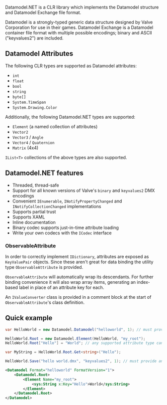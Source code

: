 Datamodel.NET is a CLR library which implements the Datamodel structure and Datamodel Exchange file format.

Datamodel is a strongly-typed generic data structure designed by Valve Corporation for use in their games. Datamodel Exchange is a Datamodel container file format with multiple possible encodings; binary and ASCII ("keyvalues2") are included.

## Datamodel Attributes

The following CLR types are supported as Datamodel attributes:

* `int`
* `float`
* `bool`
* `string`
* `byte[]`
* `System.TimeSpan`
* `System.Drawing.Color`

Additionally, the following Datamodel.NET types are supported:

* `Element` (a named collection of attributes)
* `Vector2`
* `Vector3` / `Angle`
* `Vector4` / `Quaternion`
* `Matrix` (4x4)

`IList<T>` collections of the above types are also supported.

## Datamodel.NET features

* Threaded, thread-safe
* Support for all known versions of Valve's `binary` and `keyvalues2` DMX encodings
* Convenient `IEnumerable`, `INotifyPropertyChanged` and `INotifyCollectionChanged` implementations
* Supports partial trust
* Supports XAML
* Inline documentation
* Binary codec supports just-in-time attribute loading
* Write your own codecs with the `ICodec` interface

### ObservableAttribute

In order to correctly implement `IDictionary`, attributes are exposed as `KeyValuePair` objects. Since these aren't great for data binding the utility type `ObservableAttribute` is provided.

`ObservableAttribute` will automatically wrap its descendants. For further binding convenience it will also wrap array items, generating an index-based label in place of an attribute key for each.

An `IValueConverter` class is provided in a comment block at the start of `ObservableAttribute`'s class definition.

## Quick example

```c#
var HelloWorld = new Datamodel.Datamodel("helloworld", 1); // must provide a format name (can be anything) and version

HelloWorld.Root = new Datamodel.Element(HelloWorld, "my_root");
HelloWorld.Root["Hello"] = "World"; // any supported attribute type can be assigned

var MyString = HelloWorld.Root.Get<string>("Hello");

HelloWorld.Save("hello world.dmx", "keyvalues2", 1); // must provide an encoding name and version
```

```xml
<Datamodel Format="helloworld" FormatVersion="1">
    <Datamodel.Root>
        <Element Name="my_root">
            <sys:String x:Key="Hello">World</sys:String>
        </Element>
    </Datamodel.Root>
</Datamodel>
```